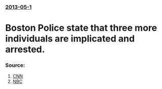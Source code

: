 ### [2013-05-1](/news/2013/05/1/index.md)

# Boston Police state that three more individuals are implicated and arrested. 




### Source:

1. [CNN](http://www.cnn.com/2013/05/01/us/boston-attack/index.html)
2. [NBC](http://usnews.nbcnews.com/_news/2013/05/01/18001437-3-more-taken-into-custody-in-connection-with-boston-marathon-bombing-case-police?lite)
